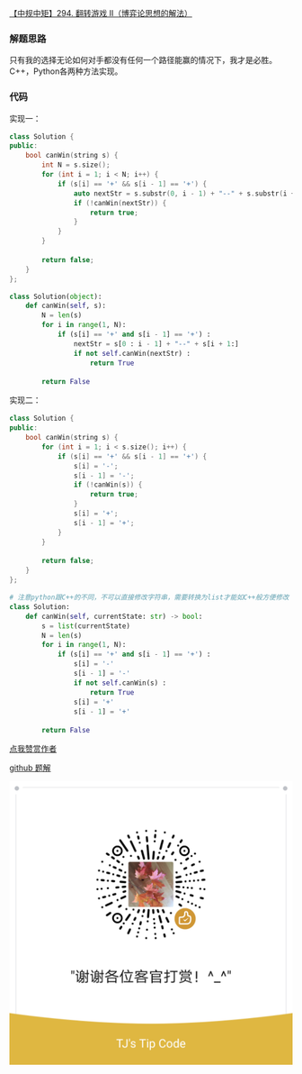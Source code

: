 [【中规中矩】294. 翻转游戏 II（博弈论思想的解法）](https://leetcode-cn.com/problems/flip-game-ii/solution/zhong-gui-zhong-ju-bo-yi-lun-si-xiang-de-wns3/)

### 解题思路
只有我的选择无论如何对手都没有任何一个路径能赢的情况下，我才是必胜。C++，Python各两种方法实现。

### 代码
实现一：
```cpp []
class Solution {
public:
    bool canWin(string s) {
        int N = s.size();
        for (int i = 1; i < N; i++) {
            if (s[i] == '+' && s[i - 1] == '+') {
                auto nextStr = s.substr(0, i - 1) + "--" + s.substr(i + 1);
                if (!canWin(nextStr)) {
                    return true;
                }
            }
        }

        return false;
    }
};
```
```python []
class Solution(object):
    def canWin(self, s):
        N = len(s)
        for i in range(1, N):
            if (s[i] == '+' and s[i - 1] == '+') :
                nextStr = s[0 : i - 1] + "--" + s[i + 1:]
                if not self.canWin(nextStr) :
                    return True

        return False
```

实现二：
```cpp []
class Solution {
public:
    bool canWin(string s) {
        for (int i = 1; i < s.size(); i++) {
            if (s[i] == '+' && s[i - 1] == '+') {
                s[i] = '-';
                s[i - 1] = '-';
                if (!canWin(s)) {
                    return true;
                }
                s[i] = '+';
                s[i - 1] = '+';
            }
        }

        return false;
    }
};
```

```python []
# 注意python跟C++的不同，不可以直接修改字符串，需要转换为list才能如C++般方便修改
class Solution:
    def canWin(self, currentState: str) -> bool:
        s = list(currentState)
        N = len(s)
        for i in range(1, N):
            if (s[i] == '+' and s[i - 1] == '+') :
                s[i] = '-'
                s[i - 1] = '-'
                if not self.canWin(s) :
                    return True
                s[i] = '+'
                s[i - 1] = '+'

        return False
```

[点我赞赏作者](https://github.com/jyj407/leetcode/blob/master/wechat%20reward%20QRCode.png)

[github 题解](https://github.com/jyj407/leetcode/blob/master/294.md)

![Image](https://github.com/jyj407/leetcode/blob/master/wechat%20reward%20QRCode.png)
